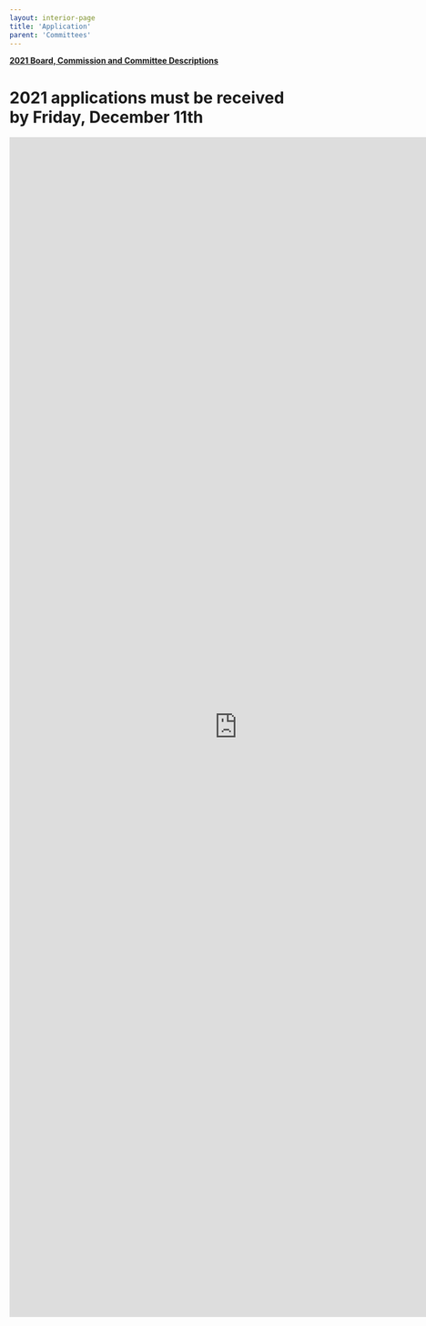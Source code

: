 ```yaml
---
layout: interior-page
title: 'Application'
parent: 'Committees'
---
```


[**2021 Board, Commission and Committee Descriptions**](https://storage.googleapis.com/static.rutherford-nj.com/committees/2021%20Committee%20Descriptions%20(1).pdf)

# 2021 applications must be received by Friday, December 11th

<iframe src="https://docs.google.com/forms/d/e/1FAIpQLScBPDUgaMXiHBhTBnsvMwDM82Z9mqgKGlhqvcTbkKf0pm1fLA/viewform?embedded=true" width="800" height="2070" frameborder="0" marginheight="0" marginwidth="0">Loading…</iframe>
